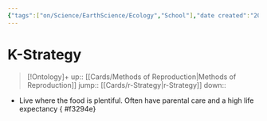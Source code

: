 ```yaml
---
{"tags":["on/Science/EarthScience/Ecology","School"],"date created":"2021-12-26 Sun","edited":"2023-04-06 Thu","dg-publish":true,"permalink":"/cards/k-strategy/","dgPassFrontmatter":true}
---
```


# K-Strategy

> [!Ontology]+
> up:: [[Cards/Methods of Reproduction\|Methods of Reproduction]]
> jump:: [[Cards/r-Strategy\|r-Strategy]]
> down:: 

- Live where the food is plentiful. Often have parental care and a high life expectancy
{ #f3294e}
